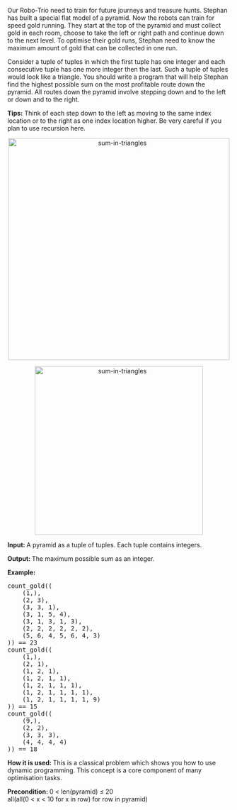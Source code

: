 <div class="task-description-text">
                        <p>
    Our Robo-Trio need to train for future journeys and treasure hunts.
    Stephan has built a special flat model of a pyramid. Now the robots can train for speed gold running.
    They start at the top of the pyramid and must collect gold in each room,
    choose to take the left or right path and continue down to the next level.
    To optimise their gold runs, Stephan need to know the maximum amount of gold that can be collected in one run.
</p>
<p>
    Consider a tuple of tuples in which the first tuple has one integer and each consecutive tuple has one more integer
    then the last. Such a tuple of tuples would look like a triangle.
    You should write a program that will help Stephan find the highest possible sum on the most profitable route down the pyramid.
    All routes down the pyramid involve stepping down and to the left or down and to the right.

</p>
<p>
    <strong>Tips:</strong>
    Think of each step down to the left as moving to the same index location or to the right as one index location higher.
    Be very careful if you plan to use recursion here.
</p>
<p class="for_info_only" style="text-align: center">
    <img title="sum-in-triangles"
         src="https://checkio.s3.amazonaws.com/task/media/621648eec98a48f1a2e71f8b581289c8/sum-in-triangles.png"
         alt="sum-in-triangles"
         width="500px"/>
</p>
<p class="for_editor_only" style="text-align: center">
    <img title="sum-in-triangles"
         src="https://checkio.s3.amazonaws.com/task/media/621648eec98a48f1a2e71f8b581289c8/sum-in-triangles.png"
         alt="sum-in-triangles"
         width="380px"/>
</p>

<p><strong>Input: </strong>A pyramid as a tuple of tuples. Each tuple contains integers.</p>

<p><strong>Output: </strong>The maximum possible sum as an integer.</p>

<div class="for_info_only">
    <p><strong>Example:</strong></p>
<pre class="brush: python">count_gold((
    (1,),
    (2, 3),
    (3, 3, 1),
    (3, 1, 5, 4),
    (3, 1, 3, 1, 3),
    (2, 2, 2, 2, 2, 2),
    (5, 6, 4, 5, 6, 4, 3)
)) == 23
count_gold((
    (1,),
    (2, 1),
    (1, 2, 1),
    (1, 2, 1, 1),
    (1, 2, 1, 1, 1),
    (1, 2, 1, 1, 1, 1),
    (1, 2, 1, 1, 1, 1, 9)
)) == 15
count_gold((
    (9,),
    (2, 2),
    (3, 3, 3),
    (4, 4, 4, 4)
)) == 18
</pre>
</div>


<p class="for_info_only">
    <strong>How it is used: </strong>
    This is a classical problem which shows you how to use dynamic programming.
    This concept is a core component of many optimisation tasks.
</p>

<p>
    <strong>Precondition: </strong>
    0 &lt; len(pyramid) &le; 20<br>
    all(all(0 &lt; x &lt; 10 for x in row) for row in pyramid)
</p>

  </div>

